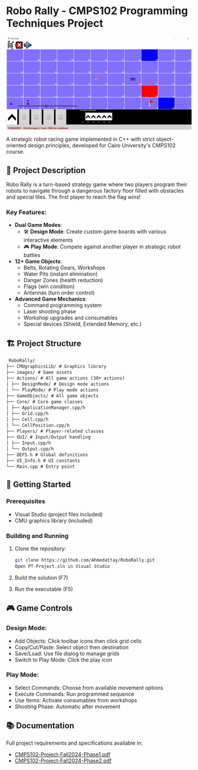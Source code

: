 # Robo Rally - CMPS102 Programming Techniques Project

![Game Screenshot](images/game_screenshot.jpg.png) <!-- Add a screenshot if available -->

A strategic robot racing game implemented in C++ with strict object-oriented design principles, developed for Cairo University's CMPS102 course.

## 📜 Project Description

Robo Rally is a turn-based strategy game where two players program their robots to navigate through a dangerous factory floor filled with obstacles and special tiles. The first player to reach the flag wins!

### Key Features:
- **Dual Game Modes**:
  - 🛠️ **Design Mode**: Create custom game boards with various interactive elements
  - 🎮 **Play Mode**: Compete against another player in strategic robot battles
- **12+ Game Objects**:
  - Belts, Rotating Gears, Workshops
  - Water Pits (instant elimination)
  - Danger Zones (health reduction)
  - Flags (win condition)
  - Antennas (turn order control)
- **Advanced Game Mechanics**:
  - Command programming system
  - Laser shooting phase
  - Workshop upgrades and consumables
  - Special devices (Shield, Extended Memory, etc.)

## 🏗️ Project Structure
```
 RoboRally/
├── CMUgraphicsLib/ # Graphics library
├── images/ # Game assets
├── Actions/ # All game actions (30+ actions)
│ ├── DesignMode/ # Design mode actions
│ └── PlayMode/ # Play mode actions
├── GameObjects/ # All game objects
├── Core/ # Core game classes
│ ├── ApplicationManager.cpp/h
│ ├── Grid.cpp/h
│ ├── Cell.cpp/h
│ └── CellPosition.cpp/h
├── Players/ # Player-related classes
├── GUI/ # Input/Output handling
│ ├── Input.cpp/h
│ └── Output.cpp/h
├── DEFS.h # Global definitions
├── UI_Info.h # UI constants
└── Main.cpp # Entry point
```

## 🚀 Getting Started

### Prerequisites
- Visual Studio (project files included)
- CMU graphics library (included)

### Building and Running
1. Clone the repository:
   ```bash
   git clone https://github.com/Ahmedattay/RoboRally.git
   Open PT-Project.sln in Visual Studio

2. Build the solution (F7)

3. Run the executable (F5)
## 🎮 Game Controls
### Design Mode:
- Add Objects: Click toolbar icons then click grid cells
- Copy/Cut/Paste: Select object then destination
- Save/Load: Use file dialog to manage grids
- Switch to Play Mode: Click the play icon

### Play Mode:
- Select Commands: Choose from available movement options
- Execute Commands: Run programmed sequence
- Use Items: Activate consumables from workshops
- Shooting Phase: Automatic after movement
##  📚 Documentation
Full project requirements and specifications available in:

- [CMPS102-Project-Fall2024-Phase1.pdf](https://drive.google.com/file/d/16_kp0VrN1SX1CExWSBjKzMtknCui9St0/view?usp=sharing)
- [CMPS102-Project-Fall2024-Phase2.pdf](https://drive.google.com/file/d/1SzBFhviDbPYZ0f9ZgZnPAQ_RLaCj5_-Z/view?usp=sharing)
